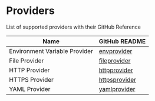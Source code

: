 # Providers

List of supported providers with their GitHub Reference


| Name                                    | GitHub README                                                                                                                                                      |
| --------------------------------------- | ------------------------------------------------------------------------------------------------------------------------------------------------------------------ |
| Environment Variable Provider           | [envprovider](https://github.com/open-telemetry/opentelemetry-collector/tree/confmap/provider/yamlprovider/v1.34.0/confmap/provider/envprovider/README.md)         |
| File Provider                           | [fileprovider](https://github.com/open-telemetry/opentelemetry-collector/tree/confmap/provider/yamlprovider/v1.34.0/confmap/provider/fileprovider/README.md)       |
| HTTP Provider                           | [httpprovider](https://github.com/open-telemetry/opentelemetry-collector/tree/confmap/provider/yamlprovider/v1.34.0/confmap/provider/httpprovider/README.md)       |
| HTTPS Provider                          | [httpsprovider](https://github.com/open-telemetry/opentelemetry-collector/tree/confmap/provider/yamlprovider/v1.34.0/confmap/provider/httpsprovider/README.md)     |
| YAML Provider                           | [yamlprovider](https://github.com/open-telemetry/opentelemetry-collector/tree/confmap/provider/yamlprovider/v1.34.0/confmap/provider/yamlprovider/README.md)       |
